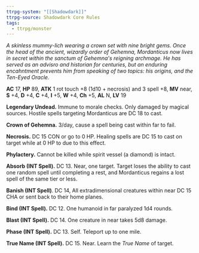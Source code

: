```yaml
---
ttrpg-system: "[[Shadowdark]]"
ttrpg-source: Shadowdark Core Rules
tags:
  - ttrpg/monster
---
```


_A skinless mummy-lich wearing a crown set with nine bright gems. Once the head of the ancient, wizardly order of Gehemna, Mordanticus now lives in secret within the sanctum of Gehemna's reigning archmage. He has served as an advisro and historian for centuries, but an enduring encahntment prevents him from speaking of two topics: his origins, and the Ten-Eyed Oracle._

**AC** 17, **HP** 89, **ATK** 1 rot touch +8 (1d10 + necrosis) and 3 spell +8, **MV** near, **S** +4, **D** +4, **C** +4, **I** +5, **W** +4, **Ch** +5, **AL** N, **LV** 19

**Legendary Undead.** Immune to morale checks. Only damaged by magical sources. Hostile spells targeting Mordanticus are DC 18 to cast.

**Crown of Gehemna.** 3/day, cause a spell being cast within far to fail.

**Necrosis.** DC 15 CON or go to 0 HP. Healing spells are DC 15 to cast on target while at 0 HP to due to this effect.

**Phylactery.** Cannot be killed while spirit vessel (a diamond) is intact.

**Absorb (INT Spell).** DC 13. Near, one target. Target loses the ability to cast one random spell until completing a rest, and Mordanticus regains a lost spell of the same tier or less.

**Banish (INT Spell)**. DC 14, All extradimensional creatures within near DC 15 CHA or sent back to their home planes.

**Bind (INT Spell).** DC 12. One humanoid in far paralyzed 1d4 rounds.

**Blast (INT Spell).** DC 14. One creature in near takes 5d8 damage.

**Phase (INT Spell).** DC 13. Self. Teleport up to one mile.

**True Name (INT Spell).** DC 15. Near. Learn the *True Name* of target.
